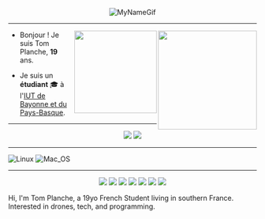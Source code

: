 <p align="center">
    <img src="https://github.com/TomPlanche/TomPlanche/blob/main/gifPerso.gif" alt= "MyNameGif">
</p>

---
<a href="https://samujjwaal.me/"><img src="https://github-readme-stats.vercel.app/api/top-langs/?username=tomPlanche&theme=dark&layout=compact" align="right" height="200" /></a>
<a href="https://samujjwaal.me/"><img src="https://github-readme-stats.vercel.app/api?username=tomplanche&theme=dark&show_icons=true" align="right" height="167" /></a>

<div style="height: auto;">
    <div>
        <ul>
            <li>
                <p>
                    Bonjour ! Je suis Tom Planche, <strong>19</strong> ans.
                </p>
            </li>
            <li>
                <p>
                    Je suis un <strong>étudiant</strong> 🎓 à l'<a href="https://www.iutbayonne.univ-pau.fr">IUT de Bayonne et du Pays-Basque</a>.
                </p>
            </li>
        </ul>
    </div>
</div>


--- 


<p align = "center">
    <img src = "https://img.shields.io/badge/-tomplanche@icloud.com-c14438?style=flat-square&logo=ICloud&logoColor=white&link=mailto:tomplanche@icloud.com&color=blue">
    <img src = "https://img.shields.io/github/stars/tomPlanche?style=social">
</p>

---

![Linux](https://img.shields.io/badge/-Kali-FCC624?logo=Linux&style=for-the-badge&logoColor=black)
![Mac_OS](https://img.shields.io/badge/-Mac_OS-999999?logo=Apple&style=for-the-badge&logoColor=white)

---

<p align="center">
    <img src="https://img.shields.io/badge/javascript%20-%23323330.svg?&style=for-the-badge&logo=javascript&logoColor=%23F7DF1E"/>
    <img src="https://img.shields.io/badge/html5%20-%23E34F26.svg?&style=for-the-badge&logo=html5&logoColor=white"/>
    <img src="https://img.shields.io/badge/css3%20-%231572B6.svg?&style=for-the-badge&logo=css3&logoColor=white"/>
    <img src="https://img.shields.io/badge/python%20-%2314354C.svg?&style=for-the-badge&logo=python&logoColor=white"/>
    <img src="https://img.shields.io/badge/c++%20-%2300599C.svg?&style=for-the-badge&logo=c%2B%2B&ogoColor=white"/>
    <img src="https://img.shields.io/badge/git%20-%23F05033.svg?&style=for-the-badge&logo=git&logoColor=white"/>
    <img src="https://img.shields.io/badge/github%20-%23121011.svg?&style=for-the-badge&logo=github&logoColor=white"/>
</p>


Hi,
I'm Tom Planche, a 19yo French Student living in southern France.
Interested in drones, tech, and programming.
